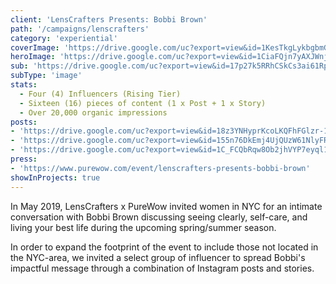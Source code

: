 ```yaml
---
client: 'LensCrafters Presents: Bobbi Brown'
path: '/campaigns/lenscrafters'
category: 'experiential'
coverImage: 'https://drive.google.com/uc?export=view&id=1KesTkgLykbgbmG3Pkp6PLuCkLEnrZQ2j'
heroImage: 'https://drive.google.com/uc?export=view&id=1CiaFQjn7yAXJWnjW1Arj5ZLFhigRphrv'
sub: 'https://drive.google.com/uc?export=view&id=17p27k5RRhCSkCs3ai61RpQfdHBfSMrQs'
subType: 'image'
stats:
  - Four (4) Influencers (Rising Tier)
  - Sixteen (16) pieces of content (1 x Post + 1 x Story)
  - Over 20,000 organic impressions
posts:
- 'https://drive.google.com/uc?export=view&id=18z3YNHyprKcoLKQFhFGlzr-1jUvqekR7'
- 'https://drive.google.com/uc?export=view&id=155n76DkEmj4UjQUzW61NlyFR8fSiltve'
- 'https://drive.google.com/uc?export=view&id=1C_FCQbRqw8Ob2jhVYP7eyql1FZMa4R-a'
press:
- 'https://www.purewow.com/event/lenscrafters-presents-bobbi-brown'
showInProjects: true
---
```

  
In May 2019, LensCrafters x PureWow invited women in NYC for an intimate conversation with Bobbi Brown discussing seeing clearly, self-care, and living your best life during the upcoming spring/summer season.

In order to expand the footprint of the event to include those not located in the NYC-area, we invited a select group of influencer to spread Bobbi's impactful message through a combination of Instagram posts and stories.